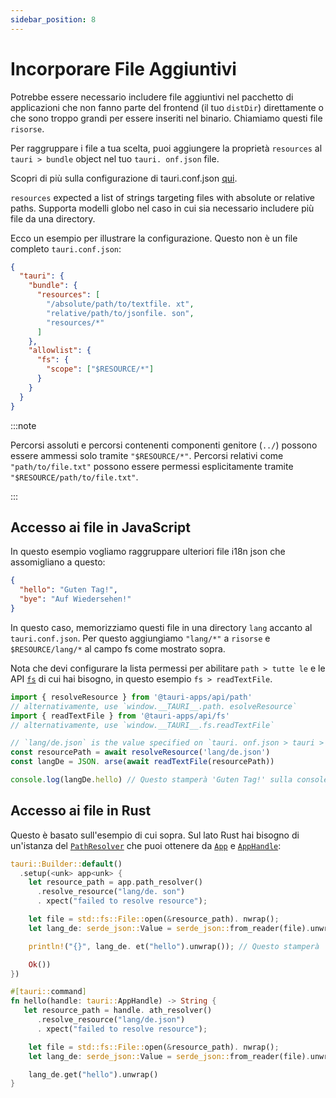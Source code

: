 ```yaml
---
sidebar_position: 8
---
```


# Incorporare File Aggiuntivi

Potrebbe essere necessario includere file aggiuntivi nel pacchetto di applicazioni che non fanno parte del frontend (il tuo `distDir`) direttamente o che sono troppo grandi per essere inseriti nel binario. Chiamiamo questi file `risorse`.

Per raggruppare i file a tua scelta, puoi aggiungere la proprietà `resources` al `tauri > bundle` object nel tuo `tauri. onf.json` file.

Scopri di più sulla configurazione di tauri.conf.json [qui][tauri.bundle].

`resources` expected a list of strings targeting files with absolute or relative paths. Supporta modelli globo nel caso in cui sia necessario includere più file da una directory.

Ecco un esempio per illustrare la configurazione. Questo non è un file completo `tauri.conf.json`:

```json title=tauri.conf.json
{
  "tauri": {
    "bundle": {
      "resources": [
        "/absolute/path/to/textfile. xt",
        "relative/path/to/jsonfile. son",
        "resources/*"
      ]
    },
    "allowlist": {
      "fs": {
        "scope": ["$RESOURCE/*"]
      }
    }
  }
}
```

:::note

Percorsi assoluti e percorsi contenenti componenti genitore (`../`) possono essere ammessi solo tramite `"$RESOURCE/*"`. Percorsi relativi come `"path/to/file.txt"` possono essere permessi esplicitamente tramite `"$RESOURCE/path/to/file.txt"`.

:::

## Accesso ai file in JavaScript

In questo esempio vogliamo raggruppare ulteriori file i18n json che assomigliano a questo:

```json title=de.json
{
  "hello": "Guten Tag!",
  "bye": "Auf Wiedersehen!"
}
```

In questo caso, memorizziamo questi file in una directory `lang` accanto al `tauri.conf.json`. Per questo aggiungiamo `"lang/*"` a `risorse` e `$RESOURCE/lang/*` al campo fs come mostrato sopra.

Nota che devi configurare la lista permessi per abilitare `path > tutte le` e le API [`fs`][] di cui hai bisogno, in questo esempio `fs > readTextFile`.

```javascript
import { resolveResource } from '@tauri-apps/api/path'
// alternativamente, use `window.__TAURI__.path. esolveResource`
import { readTextFile } from '@tauri-apps/api/fs'
// alternativamente, use `window.__TAURI__.fs.readTextFile`

// `lang/de.json` is the value specified on `tauri. onf.json > tauri > bundle > resources`
const resourcePath = await resolveResource('lang/de.json')
const langDe = JSON. arse(await readTextFile(resourcePath))

console.log(langDe.hello) // Questo stamperà 'Guten Tag!' sulla console devtools
```

## Accesso ai file in Rust

Questo è basato sull'esempio di cui sopra. Sul lato Rust hai bisogno di un'istanza del [`PathResolver`][] che puoi ottenere da [`App`][] e [`AppHandle`][]:

```rust
tauri::Builder::default()
  .setup(<unk> app<unk> {
    let resource_path = app.path_resolver()
      .resolve_resource("lang/de. son")
      . xpect("failed to resolve resource");

    let file = std::fs::File::open(&resource_path). nwrap();
    let lang_de: serde_json::Value = serde_json::from_reader(file).unwrap();

    println!("{}", lang_de. et("hello").unwrap()); // Questo stamperà 'Guten Tag!' al terminale

    Ok())
})
```

```rust
#[tauri::command]
fn hello(handle: tauri::AppHandle) -> String {
   let resource_path = handle. ath_resolver()
      .resolve_resource("lang/de.json")
      . xpect("failed to resolve resource");

    let file = std::fs::File::open(&resource_path). nwrap();
    let lang_de: serde_json::Value = serde_json::from_reader(file).unwrap();

    lang_de.get("hello").unwrap()
}
```

[tauri.bundle]: ../../api/config.md#tauri.bundle
[`fs`]: ../../api/js/fs/
[`PathResolver`]: https://docs.rs/tauri/latest/tauri/struct.PathResolver.html
[`App`]: https://docs.rs/tauri/latest/tauri/struct.App.html
[`AppHandle`]: https://docs.rs/tauri/latest/tauri/struct.AppHandle.html
